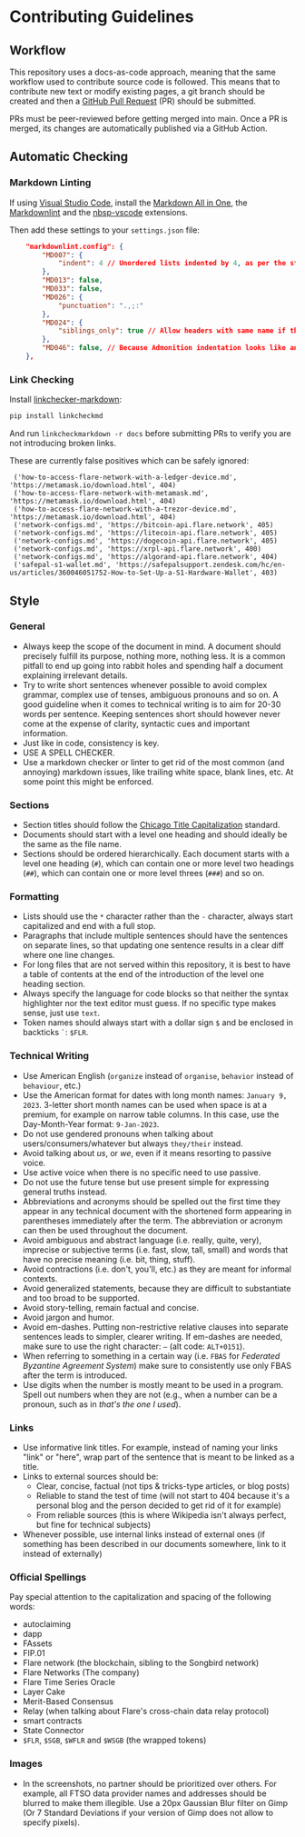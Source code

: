 # Contributing Guidelines

## Workflow

This repository uses a docs-as-code approach, meaning that the same workflow used to contribute source code is followed.
This means that to contribute new text or modify existing pages, a git branch should be created and then a [GitHub Pull Request](https://docs.github.com/en/pull-requests/collaborating-with-pull-requests/proposing-changes-to-your-work-with-pull-requests/about-pull-requests) (PR) should be submitted.

PRs must be peer-reviewed before getting merged into main.
Once a PR is merged, its changes are automatically published via a GitHub Action.

## Automatic Checking

### Markdown Linting

If using [Visual Studio Code](https://code.visualstudio.com/), install the [Markdown All in One](https://marketplace.visualstudio.com/items?itemName=yzhang.markdown-all-in-one), the [Markdownlint](https://marketplace.visualstudio.com/items?itemName=DavidAnson.vscode-markdownlint) and the [nbsp-vscode](https://marketplace.visualstudio.com/items?itemName=possan.nbsp-vscode) extensions.

Then add these settings to your `settings.json` file:

```json
    "markdownlint.config": {
        "MD007": {
            "indent": 4 // Unordered lists indented by 4, as per the standard
        },
        "MD013": false,
        "MD033": false,
        "MD026": {
            "punctuation": ".,;:"
        },
        "MD024": {
            "siblings_only": true // Allow headers with same name if they are not siblings
        },
        "MD046": false, // Because Admonition indentation looks like an indented code block
    },
```

### Link Checking

Install [linkchecker-markdown](https://github.com/scivision/linkchecker-markdown):

```bash
pip install linkcheckmd
```

And run `linkcheckmarkdown -r docs` before submitting PRs to verify you are not introducing broken links.

These are currently false positives which can be safely ignored:

```text
 ('how-to-access-flare-network-with-a-ledger-device.md', 'https://metamask.io/download.html', 404)
 ('how-to-access-flare-network-with-metamask.md', 'https://metamask.io/download.html', 404)
 ('how-to-access-flare-network-with-a-trezor-device.md', 'https://metamask.io/download.html', 404)
 ('network-configs.md', 'https://bitcoin-api.flare.network', 405)
 ('network-configs.md', 'https://litecoin-api.flare.network', 405)
 ('network-configs.md', 'https://dogecoin-api.flare.network', 405)
 ('network-configs.md', 'https://xrpl-api.flare.network', 400)
 ('network-configs.md', 'https://algorand-api.flare.network', 404)
 ('safepal-s1-wallet.md', 'https://safepalsupport.zendesk.com/hc/en-us/articles/360046051752-How-to-Set-Up-a-S1-Hardware-Wallet', 403)
```

## Style

### General

* Always keep the scope of the document in mind. A document should precisely fulfill its purpose, nothing more, nothing less. It is a common pitfall to end up going into rabbit holes and spending half a document explaining irrelevant details.
* Try to write short sentences whenever possible to avoid complex grammar, complex use of tenses, ambiguous pronouns and so on. A good guideline when it comes to technical writing is to aim for 20-30 words per sentence. Keeping sentences short should however never come at the expense of clarity, syntactic cues and important information.
* Just like in code, consistency is key.
* USE A SPELL CHECKER.
* Use a markdown checker or linter to get rid of the most common (and annoying) markdown issues, like trailing white space, blank lines, etc.
  At some point this might be enforced.

### Sections

* Section titles should follow the [Chicago Title Capitalization](https://en.wikipedia.org/wiki/Title_case#Chicago_Manual_of_Style) standard.
* Documents should start with a level one heading and should ideally be the same as the file name.
* Sections should be ordered hierarchically. Each document starts with a level one heading (`#`), which can contain one or more level two headings (`##`), which can contain one or more level threes (`###`) and so on.

### Formatting

* Lists should use the `*` character rather than the `-` character, always start capitalized and end with a full stop.
* Paragraphs that include multiple sentences should have the sentences on separate lines, so that updating one sentence results in a clear diff where one line changes.
* For long files that are not served within this repository, it is best to have a table of contents at the end of the introduction of the level one heading section.
* Always specify the language for code blocks so that neither the syntax highlighter nor the text editor must guess. If no specific type makes sense, just use `text`.
* Token names should always start with a dollar sign `$` and be enclosed in backticks `` ` ``: `$FLR`.

### Technical Writing

* Use American English (`organize` instead of `organise`, `behavior` instead of `behaviour`, etc.)
* Use the American format for dates with long month names: `January 9, 2023`.
  3-letter short month names can be used when space is at a premium, for example on narrow table columns.
  In this case, use the Day-Month-Year format: `9-Jan-2023`.
* Do not use gendered pronouns when talking about users/consumers/whatever but always `they/their` instead.
* Avoid talking about *us*, or *we*, even if it means resorting to passive voice.
* Use active voice when there is no specific need to use passive.
* Do not use the future tense but use present simple for expressing general truths instead.
* Abbreviations and acronyms should be spelled out the first time they appear in any technical document with the shortened form appearing in parentheses immediately after the term. The abbreviation or acronym can then be used throughout the document.
* Avoid ambiguous and abstract language (i.e. really, quite, very), imprecise or subjective terms (i.e. fast, slow, tall, small) and words that have no precise meaning (i.e. bit, thing, stuff).
* Avoid contractions (i.e. don't, you'll, etc.) as they are meant for informal contexts.
* Avoid generalized statements, because they are difficult to substantiate and too broad to be supported.
* Avoid story-telling, remain factual and concise.
* Avoid jargon and humor.
* Avoid em-dashes. Putting non-restrictive relative clauses into separate sentences leads to simpler, clearer writing. If em-dashes are needed, make sure to use the right character: `—` (alt code: `ALT+0151`).
* When referring to something in a certain way (i.e. `FBAS` for *Federated Byzantine Agreement System*) make sure to consistently use only FBAS after the term is introduced.
* Use digits when the number is mostly meant to be used in a program. Spell out numbers when they are not (e.g., when a number can be a pronoun, such as in *that's the one I used*).

### Links

* Use informative link titles. For example, instead of naming your links "link" or "here", wrap part of the sentence that is meant to be linked as a title.
* Links to external sources should be:
    * Clear, concise, factual (not tips & tricks-type articles, or blog posts)
    * Reliable to stand the test of time (will not start to 404 because it's a personal blog and the person decided to get rid of it for example)
    * From reliable sources (this is where Wikipedia isn't always perfect, but fine for technical subjects)
* Whenever possible, use internal links instead of external ones (if something has been described in our documents somewhere, link to it instead of externally)

### Official Spellings

Pay special attention to the capitalization and spacing of the following words:

* autoclaiming
* dapp
* FAssets
* FIP.01
* Flare network (the blockchain, sibling to the Songbird network)
* Flare Networks (The company)
* Flare Time Series Oracle
* Layer Cake
* Merit-Based Consensus
* Relay (when talking about Flare's cross-chain data relay protocol)
* smart contracts
* State Connector
* `$FLR`, `$SGB`, `$WFLR` and `$WSGB` (the wrapped tokens)

### Images

* In the screenshots, no partner should be prioritized over others.
    For example, all FTSO data provider names and addresses should be blurred to make them illegible.
    Use a 20px Gaussian Blur filter on Gimp (Or 7 Standard Deviations if your version of Gimp does not allow to specify pixels).
